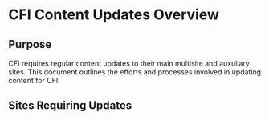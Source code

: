 # CFI Content Updates Overview

## Purpose

CFI requires regular content updates to their main multisite and auxuliary sites. This document outlines the efforts and processes involved in updating content for CFI.

## Sites Requiring Updates